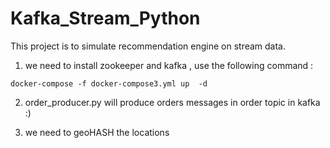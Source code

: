 # Kafka_Stream_Python

This project is to simulate recommendation engine on stream data. 

1. we need to install zookeeper and kafka , use the following command :

```
docker-compose -f docker-compose3.yml up  -d
```
2. order_producer.py will produce orders messages in order topic in kafka :)

3. we need to geoHASH the locations
